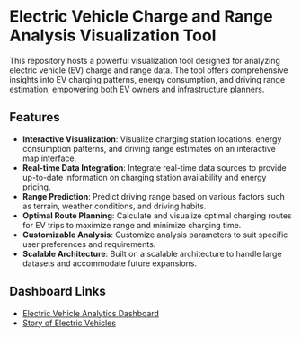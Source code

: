 # Electric Vehicle Charge and Range Analysis Visualization Tool

This repository hosts a powerful visualization tool designed for analyzing electric vehicle (EV) charge and range data. The tool offers comprehensive insights into EV charging patterns, energy consumption, and driving range estimation, empowering both EV owners and infrastructure planners.

## Features

- **Interactive Visualization**: Visualize charging station locations, energy consumption patterns, and driving range estimates on an interactive map interface.
- **Real-time Data Integration**: Integrate real-time data sources to provide up-to-date information on charging station availability and energy pricing.
- **Range Prediction**: Predict driving range based on various factors such as terrain, weather conditions, and driving habits.
- **Optimal Route Planning**: Calculate and visualize optimal charging routes for EV trips to maximize range and minimize charging time.
- **Customizable Analysis**: Customize analysis parameters to suit specific user preferences and requirements.
- **Scalable Architecture**: Built on a scalable architecture to handle large datasets and accommodate future expansions.

## Dashboard Links

- [Electric Vehicle Analytics Dashboard](https://public.tableau.com/views/Electriccarsanalyticsdashboard/ELECTRICVEHICLEANALYTICDASHBOARD?:language=en-US&:sid=&:display_count=n&:origin=viz_share_link)
- [Story of Electric Vehicles](https://public.tableau.com/views/STORY_17141461517460/STORYOFELECTRICVEHICLES?:language=en-US&:sid=&:display_count=n&:origin=viz_share_link)


